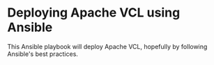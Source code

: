 # Deploying Apache VCL using Ansible #

This Ansible playbook will deploy Apache VCL, hopefully by following Ansible's best practices.
